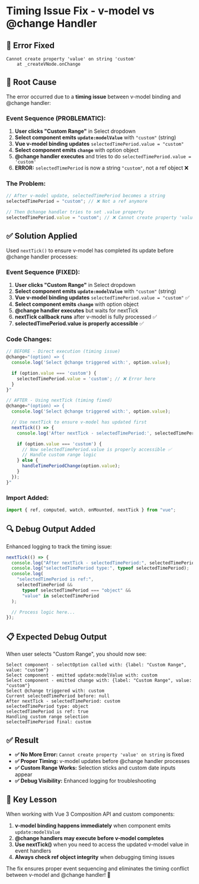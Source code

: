 # Timing Issue Fix - v-model vs @change Handler

## 🎯 **Error Fixed**

```
Cannot create property 'value' on string 'custom'
    at _createVNode.onChange
```

## 🔧 **Root Cause**

The error occurred due to a **timing issue** between v-model binding and @change handler:

### **Event Sequence (PROBLEMATIC):**

1. **User clicks "Custom Range"** in Select dropdown
2. **Select component emits `update:modelValue`** with `"custom"` (string)
3. **Vue v-model binding updates** `selectedTimePeriod.value = "custom"`
4. **Select component emits `change`** with option object
5. **@change handler executes** and tries to do `selectedTimePeriod.value = 'custom'`
6. **ERROR:** `selectedTimePeriod` is now a string `"custom"`, not a ref object ❌

### **The Problem:**

```javascript
// After v-model update, selectedTimePeriod becomes a string
selectedTimePeriod = "custom"; // ❌ Not a ref anymore

// Then @change handler tries to set .value property
selectedTimePeriod.value = "custom"; // ❌ Cannot create property 'value' on string
```

## ✅ **Solution Applied**

Used `nextTick()` to ensure v-model has completed its update before @change handler processes:

### **Event Sequence (FIXED):**

1. **User clicks "Custom Range"** in Select dropdown
2. **Select component emits `update:modelValue`** with `"custom"` (string)
3. **Vue v-model binding updates** `selectedTimePeriod.value = "custom"` ✅
4. **Select component emits `change`** with option object
5. **@change handler executes** but waits for nextTick
6. **nextTick callback runs** after v-model is fully processed ✅
7. **selectedTimePeriod.value is properly accessible** ✅

### **Code Changes:**

```javascript
// BEFORE - Direct execution (timing issue)
@change="(option) => {
  console.log('Select @change triggered with:', option.value);

  if (option.value === 'custom') {
    selectedTimePeriod.value = 'custom'; // ❌ Error here
  }
}"

// AFTER - Using nextTick (timing fixed)
@change="(option) => {
  console.log('Select @change triggered with:', option.value);

  // Use nextTick to ensure v-model has updated first
  nextTick(() => {
    console.log('After nextTick - selectedTimePeriod:', selectedTimePeriod.value);

    if (option.value === 'custom') {
      // Now selectedTimePeriod.value is properly accessible ✅
      // Handle custom range logic
    } else {
      handleTimePeriodChange(option.value);
    }
  });
}"
```

### **Import Added:**

```javascript
import { ref, computed, watch, onMounted, nextTick } from "vue";
```

## 🔍 **Debug Output Added**

Enhanced logging to track the timing issue:

```javascript
nextTick(() => {
  console.log("After nextTick - selectedTimePeriod:", selectedTimePeriod.value);
  console.log("selectedTimePeriod type:", typeof selectedTimePeriod);
  console.log(
    "selectedTimePeriod is ref:",
    selectedTimePeriod &&
      typeof selectedTimePeriod === "object" &&
      "value" in selectedTimePeriod
  );

  // Process logic here...
});
```

## 📋 **Expected Debug Output**

When user selects "Custom Range", you should now see:

```
Select component - selectOption called with: {label: "Custom Range", value: "custom"}
Select component - emitted update:modelValue with: custom
Select component - emitted change with: {label: "Custom Range", value: "custom"}
Select @change triggered with: custom
Current selectedTimePeriod before: null
After nextTick - selectedTimePeriod: custom
selectedTimePeriod type: object
selectedTimePeriod is ref: true
Handling custom range selection
selectedTimePeriod final: custom
```

## ✅ **Result**

- **✅ No More Error:** `Cannot create property 'value' on string` is fixed
- **✅ Proper Timing:** v-model updates before @change handler processes
- **✅ Custom Range Works:** Selection sticks and custom date inputs appear
- **✅ Debug Visibility:** Enhanced logging for troubleshooting

## 🎯 **Key Lesson**

When working with Vue 3 Composition API and custom components:

1. **v-model binding happens immediately** when component emits `update:modelValue`
2. **@change handlers may execute before v-model completes**
3. **Use nextTick()** when you need to access the updated v-model value in event handlers
4. **Always check ref object integrity** when debugging timing issues

The fix ensures proper event sequencing and eliminates the timing conflict between v-model and @change handler! 🎯
